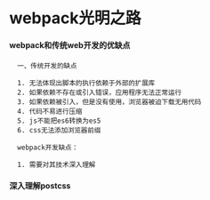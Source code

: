 # webpack光明之路

#### webpack和传统web开发的优缺点
      一、传统开发的缺点

      1. 无法体现出脚本的执行依赖于外部的扩展库
      2. 如果依赖不存在或引入错误，应用程序无法正常运行
      3. 如果依赖被引入，但是没有使用，浏览器被迫下载无用代码
      4. 代码不易进行压缩
      5. js不能把es6转换为es5
      6. css无法添加浏览器前缀
      
      webpack开发缺点：

      1. 需要对其技术深入理解

#### 深入理解postcss